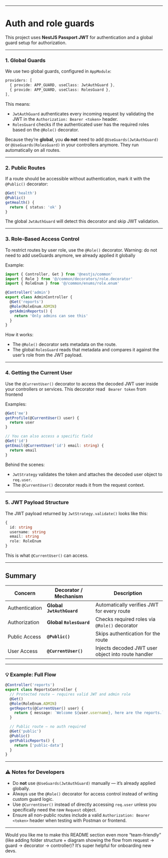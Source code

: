 
---

# Auth and role guards

This project uses **NestJS Passport JWT** for authentication and a global guard setup for authorization.

---


### 1. Global Guards

We use two global guards, configured in `AppModule`:

```ts
providers: [
  { provide: APP_GUARD, useClass: JwtAuthGuard },
  { provide: APP_GUARD, useClass: RolesGuard },
],
```

This means:

* `JwtAuthGuard` authenticates every incoming request by validating the JWT in the `Authorization: Bearer <token>` header.
* `RolesGuard` checks if the authenticated user has the required roles based on the `@Role()` decorator.

Because they’re **global**, you **do not** need to add `@UseGuards(JwtAuthGuard)` or `@UseGuards(RolesGuard)` in your controllers anymore.
They run automatically on all routes.

---

### 2. Public Routes

If a route should be accessible without authentication, mark it with the `@Public()` decorator:

```ts
@Get('health')
@Public()
getHealth() {
  return { status: 'ok' }
}
```

The global `JwtAuthGuard` will detect this decorator and skip JWT validation.

---

### 3. Role-Based Access Control

To restrict routes by user role, use the `@Role()` decorator.
Warning: do not need to add useGuards anymore, we already applied it globally

Example:

```ts
import { Controller, Get } from '@nestjs/common'
import { Role } from '@/common/decorators/role.decorator'
import { RoleEnum } from '@/common/enums/role.enum'

@Controller('admin')
export class AdminController {
  @Get('reports')
  @Role(RoleEnum.ADMIN)
  getAdminReports() {
    return 'Only admins can see this'
  }
}
```

How it works:

* The `@Role()` decorator sets metadata on the route.
* The global `RolesGuard` reads that metadata and compares it against the user’s role from the JWT payload.

---

### 4. Getting the Current User

Use the `@CurrentUser()` decorator to access the decoded JWT user inside your controllers or services.
This decorator read
``` Bearer token``` from frontend

Examples:

```ts
@Get('me')
getProfile(@CurrentUser() user) {
  return user
}

// You can also access a specific field
@Get('id')
getEmail(@CurrentUser('id') email: string) {
  return email
}
```

Behind the scenes:

* `JwtStrategy` validates the token and attaches the decoded user object to `req.user`.
* The `@CurrentUser()` decorator reads it from the request context.

---

### 5. JWT Payload Structure

The JWT payload returned by `JwtStrategy.validate()` looks like this:

```ts
{
  id: string
  username: string
  email: string
  role: RoleEnum
}
```

This is what `@CurrentUser()` can access.

---

## Summary

| Concern        | Decorator / Mechanism     | Description                                        |
| -------------- | ------------------------- | -------------------------------------------------- |
| Authentication | **Global `JwtAuthGuard`** | Automatically verifies JWT for every route         |
| Authorization  | **Global `RolesGuard`**   | Checks required roles via `@Role()` decorator      |
| Public Access  | **`@Public()`**           | Skips authentication for the route                 |
| User Access    | **`@CurrentUser()`**      | Injects decoded JWT user object into route handler |

---

### 💡 Example: Full Flow

```ts
@Controller('reports')
export class ReportsController {
  // Protected route – requires valid JWT and admin role
  @Get()
  @Role(RoleEnum.ADMIN)
  getReports(@CurrentUser() user) {
    return { message: `Welcome ${user.username}, here are the reports.` }
  }

  // Public route – no auth required
  @Get('public')
  @Public()
  getPublicReports() {
    return ['public-data']
  }
}
```

---

### ⚠️ Notes for Developers

* Do **not** use `@UseGuards(JwtAuthGuard)` manually — it’s already applied globally.
* Always use the `@Role()` decorator for access control instead of writing custom guard logic.
* Use `@CurrentUser()` instead of directly accessing `req.user` unless you specifically need the raw `Request` object.
* Ensure all non-public routes include a valid `Authorization: Bearer <token>` header when testing with Postman or frontend.

---

Would you like me to make this README section even more “team-friendly” (like adding folder structure + diagram showing the flow from request → guard → decorator → controller)? It’s super helpful for onboarding new devs.
